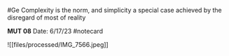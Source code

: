 #Ge
Complexity is the norm, and simplicity a special case achieved by the disregard of most of reality


**MUT 08** 
Date: 6/17/23
 #notecard

![[files/processed/IMG_7566.jpeg]]
